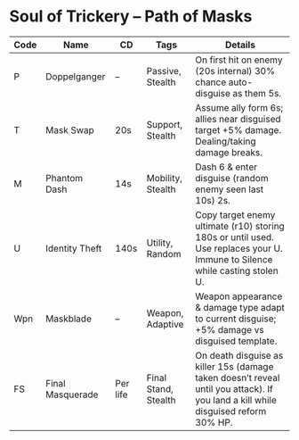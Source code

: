 # Soul of Trickery – Path of Masks
| Code | Name | CD | Tags | Details |
|------|------|----|------|---------|
| P | Doppelganger | – | Passive, Stealth | On first hit on enemy (20s internal) 30% chance auto-disguise as them 5s. |
| T | Mask Swap | 20s | Support, Stealth | Assume ally form 6s; allies near disguised target +5% damage. Dealing/taking damage breaks. |
| M | Phantom Dash | 14s | Mobility, Stealth | Dash 6 & enter disguise (random enemy seen last 10s) 2s. |
| U | Identity Theft | 140s | Utility, Random | Copy target enemy ultimate (r10) storing 180s or until used. Use replaces your U. Immune to Silence while casting stolen U. |
| Wpn | Maskblade | – | Weapon, Adaptive | Weapon appearance & damage type adapt to current disguise; +5% damage vs disguised template. |
| FS | Final Masquerade | Per life | Final Stand, Stealth | On death disguise as killer 15s (damage taken doesn’t reveal until you attack). If you land a kill while disguised reform 30% HP. |
